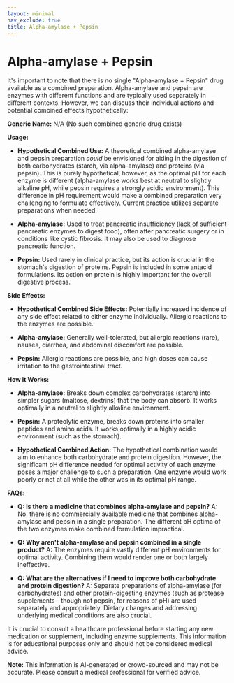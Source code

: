 ```yaml
---
layout: minimal
nav_exclude: true
title: Alpha-amylase + Pepsin
---
```


# Alpha-amylase + Pepsin

It's important to note that there is no single "Alpha-amylase + Pepsin" drug available as a combined preparation.  Alpha-amylase and pepsin are enzymes with different functions and are typically used separately in different contexts.  However, we can discuss their individual actions and potential combined effects hypothetically:

**Generic Name:**  N/A (No such combined generic drug exists)

**Usage:**

* **Hypothetical Combined Use:** A theoretical combined alpha-amylase and pepsin preparation *could* be envisioned for aiding in the digestion of both carbohydrates (starch, via alpha-amylase) and proteins (via pepsin).  This is purely hypothetical, however, as the optimal pH for each enzyme is different (alpha-amylase works best at neutral to slightly alkaline pH, while pepsin requires a strongly acidic environment).  This difference in pH requirement would make a combined preparation very challenging to formulate effectively.  Current practice utilizes separate preparations when needed.

* **Alpha-amylase:** Used to treat pancreatic insufficiency (lack of sufficient pancreatic enzymes to digest food), often after pancreatic surgery or in conditions like cystic fibrosis.  It may also be used to diagnose pancreatic function.

* **Pepsin:** Used rarely in clinical practice, but its action is crucial in the stomach's digestion of proteins. Pepsin is included in some antacid formulations.  Its action on protein is highly important for the overall digestive process.

**Side Effects:**

* **Hypothetical Combined Side Effects:**  Potentially increased incidence of any side effect related to either enzyme individually.  Allergic reactions to the enzymes are possible.

* **Alpha-amylase:**  Generally well-tolerated, but allergic reactions (rare), nausea, diarrhea, and abdominal discomfort are possible.

* **Pepsin:** Allergic reactions are possible, and high doses can cause irritation to the gastrointestinal tract.

**How it Works:**

* **Alpha-amylase:** Breaks down complex carbohydrates (starch) into simpler sugars (maltose, dextrins) that the body can absorb.  It works optimally in a neutral to slightly alkaline environment.

* **Pepsin:** A proteolytic enzyme, breaks down proteins into smaller peptides and amino acids. It works optimally in a highly acidic environment (such as the stomach).

* **Hypothetical Combined Action:** The hypothetical combination would aim to enhance both carbohydrate and protein digestion. However, the significant pH difference needed for optimal activity of each enzyme poses a major challenge to such a preparation.  One enzyme would work poorly or not at all while the other was in its optimal pH range.

**FAQs:**

* **Q: Is there a medicine that combines alpha-amylase and pepsin?** A: No, there is no commercially available medicine that combines alpha-amylase and pepsin in a single preparation. The different pH optima of the two enzymes make combined formulation impractical.

* **Q: Why aren't alpha-amylase and pepsin combined in a single product?** A:  The enzymes require vastly different pH environments for optimal activity.  Combining them would render one or both largely ineffective.

* **Q: What are the alternatives if I need to improve both carbohydrate and protein digestion?** A:  Separate preparations of alpha-amylase (for carbohydrates) and other protein-digesting enzymes (such as protease supplements - though not pepsin, for reasons of pH) are used separately and appropriately.  Dietary changes and addressing underlying medical conditions are also crucial.


It is crucial to consult a healthcare professional before starting any new medication or supplement, including enzyme supplements. This information is for educational purposes only and should not be considered medical advice.


**Note:** This information is AI-generated or crowd-sourced and may not be accurate. Please consult a medical professional for verified advice.